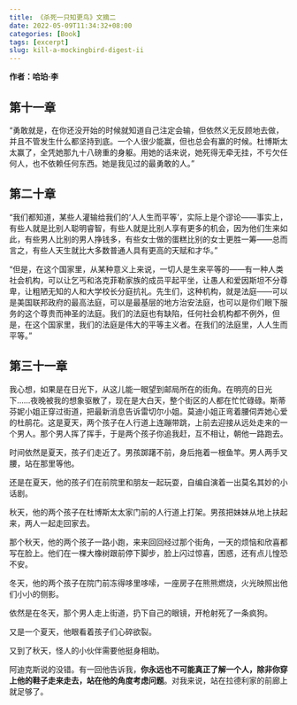 ```yaml
---
title: 《杀死一只知更鸟》文摘二
date: 2022-05-09T11:34:32+08:00
categories: [Book]
tags: [excerpt]
slug: kill-a-mockingbird-digest-ii
---
```


**作者：哈珀·李**

## 第十一章

“勇敢就是，在你还没开始的时候就知道自己注定会输，但依然义无反顾地去做，并且不管发生什么都坚持到底。一个人很少能赢，但也总会有赢的时候。杜博斯太太赢了，全凭她那九十八磅重的身躯。用她的话来说，她死得无牵无挂，不亏欠任何人，也不依赖任何东西。她是我见过的最勇敢的人。”

## 第二十章

“我们都知道，某些人灌输给我们的‘人人生而平等’，实际上是个谬论——事实上，有些人就是比别人聪明睿智，有些人就是比别人享有更多的机会，因为他们生来如此，有些男人比别的男人挣钱多，有些女士做的蛋糕比别的女士更胜一筹——总而言之，有些人天生就比大多数普通人具有更高的天赋和才华。”

“但是，在这个国家里，从某种意义上来说，一切人是生来平等的——有一种人类社会机构，可以让乞丐和洛克菲勒家族的成员平起平坐，让愚人和爱因斯坦不分尊卑，让粗陋无知的人和大学校长分庭抗礼。先生们，这种机构，就是法庭——可以是美国联邦政府的最高法庭，可以是最基层的地方治安法庭，也可以是你们眼下服务的这个尊贵而神圣的法庭。我们的法庭也有缺陷，任何社会机构都不例外，但是，在这个国家里，我们的法庭是伟大的平等主义者。在我们的法庭里，人人生而平等。”


## 第三十一章

我心想，如果是在日光下，从这儿能一眼望到邮局所在的街角。在明亮的日光下……夜晚被我的想象驱散了，现在是大白天，整个街区的人都在忙忙碌碌。斯蒂芬妮小姐正穿过街道，把最新消息告诉雷切尔小姐。莫迪小姐正弯着腰伺弄她心爱的杜鹃花。这是夏天，两个孩子在人行道上连蹦带跳，上前去迎接从远处走来的一个男人。那个男人挥了挥手，于是两个孩子你追我赶，互不相让，朝他一路跑去。

时间依然是夏天，孩子们走近了。男孩踯躇不前，身后拖着一根鱼竿。男人两手叉腰，站在那里等他。

还是在夏天，他的孩子们在前院里和朋友一起玩耍，自编自演着一出莫名其妙的小话剧。

秋天，他的两个孩子在杜博斯太太家门前的人行道上打架。男孩把妹妹从地上扶起来，两人一起走回家去。

那个秋天，他的两个孩子一路小跑，来来回回经过那个街角，一天的烦恼和欣喜都写在脸上。他们在一棵大橡树跟前停下脚步，脸上闪过惊喜，困惑，还有点儿惶恐不安。

冬天，他的两个孩子在院门前冻得哆里哆嗦，一座房子在熊熊燃烧，火光映照出他们小小的侧影。

依然是在冬天，那个男人走上街道，扔下自己的眼镜，开枪射死了一条疯狗。

又是一个夏天，他眼看着孩子们心碎欲裂。

又到了秋天，怪人的小伙伴需要他挺身相助。

阿迪克斯说的没错。有一回他告诉我，**你永远也不可能真正了解一个人，除非你穿上他的鞋子走来走去，站在他的角度考虑问题**。对我来说，站在拉德利家的前廊上就足够了。